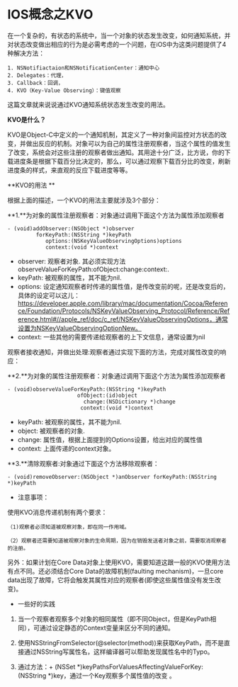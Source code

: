 # IOS概念之KVO
在一个复杂的，有状态的系统中，当一个对象的状态发生改变，如何通知系统，并对状态改变做出相应的行为是必需考虑的一个问题，在iOS中为这类问题提供了4种解决方法： 

    1. NSNotifiactaion和NSNotificationCenter：通知中心 
    2. Delegates：代理， 
    3. Callback：回调， 
    4. KVO（Key-Value Observing）：键值观察 

这篇文章就来说说通过KVO通知系统状态发生改变的用法。 

**KVO是什么？** 

KVO是Object-C中定义的一个通知机制，其定义了一种对象间监控对方状态的改变，并做出反应的机制。对象可以为自己的属性注册观察者，当这个属性的值发生了改变，系统会对这些注册的观察者做出通知。其用途十分广泛，比方说，你的下载进度条是根据下载百分比决定的，那么，可以通过观察下载百分比的改变，刷新进度条的样式，来直观的反应下载进度等等。 

**KVO的用法 **

根据上面的描述，一个KVO的用法主要就涉及3个部分： 

**1.**为对象的属性注册观察者：对象通过调用下面这个方法为属性添加观察者 

```
- (void)addObserver:(NSObject *)observer  
         forKeyPath:(NSString *)keyPath  
            options:(NSKeyValueObservingOptions)options  
            context:(void *)context 
```
            
* observer: 观察者对象. 其必须实现方法observeValueForKeyPath:ofObject:change:context:.
* keyPath: 被观察的属性，其不能为nil.
* options: 设定通知观察者时传递的属性值，是传改变前的呢，还是改变后的，具体的设定可以这儿：https://developer.apple.com/library/mac/documentation/Cocoa/Reference/Foundation/Protocols/NSKeyValueObserving_Protocol/Reference/Reference.html#//apple_ref/doc/c_ref/NSKeyValueObservingOptions，通常设置为NSKeyValueObservingOptionNew。
* context: 一些其他的需要传递给观察者的上下文信息，通常设置为nil

观察者接收通知，并做出处理:观察者通过实现下面的方法，完成对属性改变的响应： 

**2.**为对象的属性注册观察者：对象通过调用下面这个方法为属性添加观察者 

```
- (void)observeValueForKeyPath:(NSString *)keyPath  
                      ofObject:(id)object  
                        change:(NSDictionary *)change  
                       context:(void *)context 
```


* keyPath: 被观察的属性，其不能为nil.
* object: 被观察者的对象.
* change: 属性值，根据上面提到的Options设置，给出对应的属性值
* context: 上面传递的context对象。
                  
**3.**清除观察者:对象通过下面这个方法移除观察者： 
```
- (void)removeObserver:(NSObject *)anObserver forKeyPath:(NSString *)keyPath  
```

* 注意事项： 

使用KVO消息传递机制有两个要求：

    （1)观察者必须知道被观察对象，即在同一作用域。
    
    （2）观察者还需要知道被观察对象的生命周期，因为在销毁发送者对象之前，需要取消观察者的注册。 
    
另外：如果计划在Core Data对象上使用KVO，需要知道这跟一般的KVO使用方法有点不同。还必须结合Core Data的故障机制(faulting mechanism)，一旦core data出现了故障，它将会触发其属性对应的观察者(即使这些属性值没有发生改变)。 

* 一些好的实践 

 1. 当一个观察者观察多个对象的相同属性（即不同Object，但是KeyPath相同），可通过设定静态的Context变量来区分不同的通知。
 
 2. 使用NSStringFromSelector(@selector(method))来获取KeyPath，而不是直接通过NSString写属性名，这样编译器可以帮助发现属性名中的Typo。

 3. 通过方法：+ (NSSet *)keyPathsForValuesAffectingValueForKey:(NSString *)key，通过一个Key观察多个属性值的改变
。




